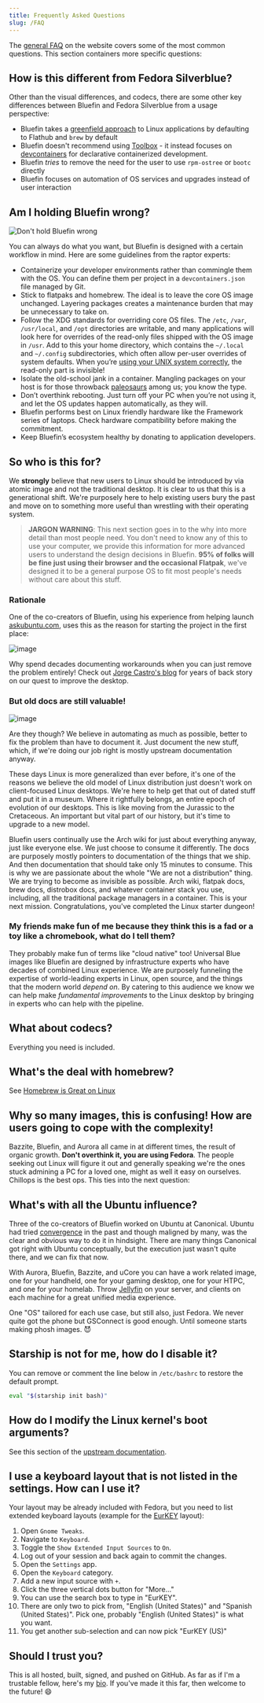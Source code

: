 ```yaml
---
title: Frequently Asked Questions
slug: /FAQ
---
```


The [general FAQ](https://projectbluefin.io/#scene-faq) on the website covers some of the most common questions. This section containers more specific questions:

## How is this different from Fedora Silverblue?

Other than the visual differences, and codecs, there are some other key differences between Bluefin and Fedora Silverblue from a usage perspective:

- Bluefin takes a [greenfield approach](https://en.wikipedia.org/wiki/Greenfield_project) to Linux applications by defaulting to Flathub and `brew` by default
- Bluefin doesn't recommend using [Toolbox](https://github.com/containers/toolbox) - it instead focuses on [devcontainers](/bluefin-dx.md#the-cloud-native-development-approach) for declarative containerized development.
- Bluefin _tries_ to remove the need for the user to use `rpm-ostree` or `bootc` directly
- Bluefin focuses on automation of OS services and upgrades instead of user interaction

## Am I holding Bluefin wrong?

![Don't hold Bluefin wrong](https://github.com/user-attachments/assets/6d03851b-5d42-4235-9e1c-3dde7c455946)

You can always do what you want, but Bluefin is designed with a certain workflow in mind. Here are some guidelines from the raptor experts:

- Containerize your developer environments rather than commingle them with the OS. You can define them per project in a `devcontainers.json` file managed by Git.
- Stick to flatpaks and homebrew. The ideal is to leave the core OS image unchanged. Layering packages creates a maintenance burden that may be unnecessary to take on.
- Follow the XDG standards for overriding core OS files. The `/etc`, `/var`, `/usr/local`, and `/opt` directories are writable, and many applications will look here for overrides of the read-only files shipped with the OS image in `/usr`. Add to this your home directory, which contains the `~/.local` and `~/.config` subdirectories, which often allow per-user overrides of system defaults. When you’re [using your UNIX system correctly](https://www.youtube.com/watch?v=JOeY07qKU9c), the read-only part is invisible!
- Isolate the old-school jank in a container. Mangling packages on your host is for those throwback [paleosaurs](https://en.wikipedia.org/wiki/Palaeosaurus) among us; you know the type.
- Don’t overthink rebooting. Just turn off your PC when you’re not using it, and let the OS updates happen automatically, as they will.
- Bluefin performs best on Linux friendly hardware like the Framework series of laptops. Check hardware compatibility before making the commitment.
- Keep Bluefin’s ecosystem healthy by donating to application developers. 

## So who is this for?

We **strongly** believe that new users to Linux should be introduced by via atomic image and not the traditional desktop. It is clear to us that this is a generational shift. We're purposely here to help existing users bury the past and move on to something more useful than wrestling with their operating system.

> **JARGON WARNING**: This next section goes in to the why into more detail than most people need. You don't need to know any of this to use your computer, we provide this information for more advanced users to understand the design decisions in Bluefin. **95% of folks will be fine just using their browser and the occasional Flatpak**, we've designed it to be a general purpose OS to fit most people's needs without care about this stuff.

### Rationale

One of the co-creators of Bluefin, using his experience from helping launch [askubuntu.com](https://askubuntu.com/users/235/jorge-castro), uses this as the reason for starting the project in the first place:

![image](https://github.com/user-attachments/assets/6165e0e3-b60b-4bd1-82a8-b2fdd0595933)

Why spend decades documenting workarounds when you can just remove the problem entirely! Check out [Jorge Castro's blog](https://www.ypsidanger.com/) for years of back story on our quest to improve the desktop.

### But old docs are still valuable!

![image](https://imgs.xkcd.com/comics/wisdom_of_the_ancients.png)

Are they though? We believe in automating as much as possible, better to fix the problem than have to document it. Just document the new stuff, which, if we're doing our job right is mostly upstream documentation anyway.

These days Linux is more generalized than ever before, it's one of the reasons we believe the old model of Linux distribution just doesn't work on client-focused Linux desktops. We're here to help get that out of dated stuff and put it in a museum. Where it rightfully belongs, an entire epoch of evolution of our desktops. This is like moving from the Jurassic to the Cretaceous. An important but vital part of our history, but it's time to upgrade to a new model.

Bluefin users continually use the Arch wiki for just about everything anyway, just like everyone else. We just choose to consume it differently. The docs are purposely mostly pointers to documentation of the things that we ship. And then documentation that should take only 15 minutes to consume. This is why we are passionate about the whole "We are not a distribution" thing. We are trying to become as invisible as possible. Arch wiki, flatpak docs, brew docs, distrobox docs, and whatever container stack you use, including, all the traditional package managers in a container. This is your next mission. Congratulations, you've completed the Linux starter dungeon!

### My friends make fun of me because they think this is a fad or a toy like a chromebook, what do I tell them?

They probably make fun of terms like "cloud native" too! Universal Blue images like Bluefin are designed by infrastructure experts who have decades of combined Linux experience. We are purposely funneling the expertise of world-leading experts in Linux, open source, and the things that the modern world _depend on_. By catering to this audience we know we can help make _fundamental improvements_ to the Linux desktop by bringing in experts who can help with the pipeline.

## What about codecs?

Everything you need is included.

## What's the deal with homebrew?

See [Homebrew is Great on Linux](https://www.ypsidanger.com/homebrew-is-great-on-linux/)

## Why so many images, this is confusing! How are users going to cope with the complexity!

Bazzite, Bluefin, and Aurora all came in at different times, the result of organic growth. **Don't overthink it, you are using Fedora**. The people seeking out Linux will figure it out and generally speaking we're the ones stuck admining a PC for a loved one, might as well it easy on ourselves. Chillops is the best ops. This ties into the next question:

## What's with all the Ubuntu influence?

Three of the co-creators of Bluefin worked on Ubuntu at Canonical. Ubuntu had tried [convergence](https://wiki.ubuntu.com/Convergence) in the past and though maligned by many, was the clear and obvious way to do it in hindsight. There are many things Canonical got right with Ubuntu conceptually, but the execution just wasn't quite there, and we can fix that now.

With Aurora, Bluefin, Bazzite, and uCore you can have a work related image, one for your handheld, one for your gaming desktop, one for your HTPC, and one for your homelab. Throw [Jellyfin](https://jellyfin.org/) on your server, and clients on each machine for a great unified media experience.

One "OS" tailored for each use case, but still also, just Fedora. We never quite got the phone but GSConnect is good enough. Until someone starts making phosh images. 😈

## Starship is not for me, how do I disable it?

You can remove or comment the line below in `/etc/bashrc` to restore the default prompt.

```bash
eval "$(starship init bash)"
```

## How do I modify the Linux kernel's boot arguments?

See this section of the [upstream documentation](https://docs.fedoraproject.org/en-US/fedora-coreos/kernel-args/#_modifying_kernel_arguments_on_existing_systems).

## I use a keyboard layout that is not listed in the settings. How can I use it?

Your layout may be already included with Fedora, but you need to list extended keyboard layouts (example for the [EurKEY](https://eurkey.steffen.bruentjen.eu/start.html) layout):

1. Open `Gnome Tweaks`.
2. Navigate to `Keyboard`.
3. Toggle the `Show Extended Input Sources` to `On`.
4. Log out of your session and back again to commit the changes.
5. Open the `Settings` app.
6. Open the `Keyboard` category.
7. Add a new input source with `+`.
8. Click the three vertical dots button for "More..."
9. You can use the search box to type in "EurKEY".
10. There are only two to pick from, "English (United States)" and "Spanish (United States)". Pick one, probably "English (United States)" is what you want.
11. You get another sub-selection and can now pick "EurKEY (US)"

## Should I trust you?

This is all hosted, built, signed, and pushed on GitHub. As far as if I'm a trustable fellow, here's my [bio](https://www.ypsidanger.com/about/). If you've made it this far, then welcome to the future! :smile:
